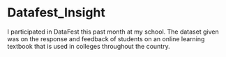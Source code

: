 # Datafest_Insight
I participated in DataFest this past month at my school.  The dataset given was on the response and feedback of students on an online learning textbook that is used in colleges throughout the country.  
